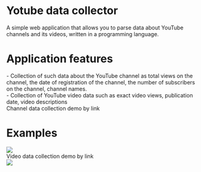 <h1>Yotube data collector</h1>
A simple web application that allows you to parse data about YouTube channels and its videos, written in a programming language.
<h1>Application features</h1>
- Collection of such data about the YouTube channel as total views on the channel, the date of registration of the channel, the number of subscribers on the channel, channel names.<br>
- Collection of YouTube video data such as exact video views, publication date, video descriptions<br>
Channel data collection demo by link<br>
<h1>Examples</h1>
<img src="https://github.com/ilyag26/web-social-observer/assets/30949511/f2995854-1c32-46e2-b9b7-56aaaea887ba"><br>
Video data collection demo by link<br>
<img src="https://github.com/ilyag26/web-social-observer/assets/30949511/4b4eed98-5b04-4f47-9f9e-0a270def1bb6">
